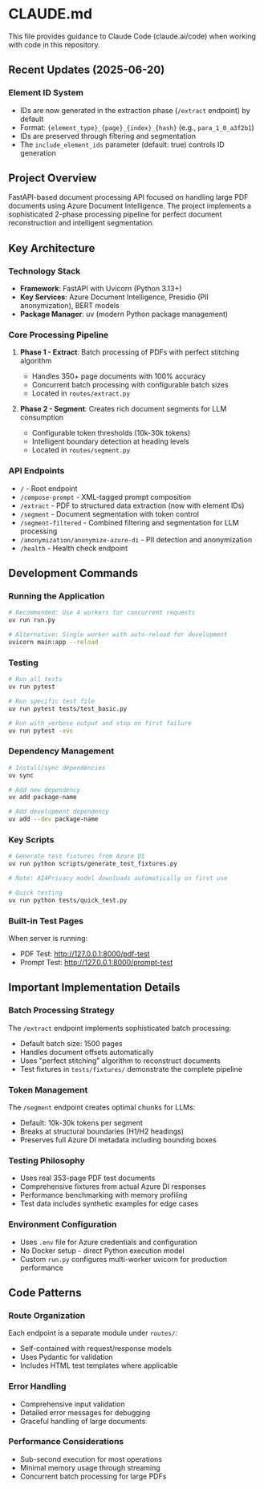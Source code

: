 # CLAUDE.md

This file provides guidance to Claude Code (claude.ai/code) when working with code in this repository.

## Recent Updates (2025-06-20)

### Element ID System
- IDs are now generated in the extraction phase (`/extract` endpoint) by default
- Format: `{element_type}_{page}_{index}_{hash}` (e.g., `para_1_0_a3f2b1`)
- IDs are preserved through filtering and segmentation
- The `include_element_ids` parameter (default: true) controls ID generation

## Project Overview

FastAPI-based document processing API focused on handling large PDF documents using Azure Document Intelligence. The project implements a sophisticated 2-phase processing pipeline for perfect document reconstruction and intelligent segmentation.

## Key Architecture

### Technology Stack
- **Framework**: FastAPI with Uvicorn (Python 3.13+)
- **Key Services**: Azure Document Intelligence, Presidio (PII anonymization), BERT models
- **Package Manager**: uv (modern Python package management)

### Core Processing Pipeline
1. **Phase 1 - Extract**: Batch processing of PDFs with perfect stitching algorithm
   - Handles 350+ page documents with 100% accuracy
   - Concurrent batch processing with configurable batch sizes
   - Located in `routes/extract.py`

2. **Phase 2 - Segment**: Creates rich document segments for LLM consumption
   - Configurable token thresholds (10k-30k tokens)
   - Intelligent boundary detection at heading levels
   - Located in `routes/segment.py`

### API Endpoints
- `/` - Root endpoint
- `/compose-prompt` - XML-tagged prompt composition
- `/extract` - PDF to structured data extraction (now with element IDs)
- `/segment` - Document segmentation with token control
- `/segment-filtered` - Combined filtering and segmentation for LLM processing
- `/anonymization/anonymize-azure-di` - PII detection and anonymization
- `/health` - Health check endpoint

## Development Commands

### Running the Application
```bash
# Recommended: Use 4 workers for concurrent requests
uv run run.py

# Alternative: Single worker with auto-reload for development
uvicorn main:app --reload
```

### Testing
```bash
# Run all tests
uv run pytest

# Run specific test file
uv run pytest tests/test_basic.py

# Run with verbose output and stop on first failure
uv run pytest -xvs
```

### Dependency Management
```bash
# Install/sync dependencies
uv sync

# Add new dependency
uv add package-name

# Add development dependency
uv add --dev package-name
```

### Key Scripts
```bash
# Generate test fixtures from Azure DI
uv run python scripts/generate_test_fixtures.py

# Note: AI4Privacy model downloads automatically on first use

# Quick testing
uv run python tests/quick_test.py
```

### Built-in Test Pages
When server is running:
- PDF Test: http://127.0.0.1:8000/pdf-test
- Prompt Test: http://127.0.0.1:8000/prompt-test

## Important Implementation Details

### Batch Processing Strategy
The `/extract` endpoint implements sophisticated batch processing:
- Default batch size: 1500 pages
- Handles document offsets automatically
- Uses "perfect stitching" algorithm to reconstruct documents
- Test fixtures in `tests/fixtures/` demonstrate the complete pipeline

### Token Management
The `/segment` endpoint creates optimal chunks for LLMs:
- Default: 10k-30k tokens per segment
- Breaks at structural boundaries (H1/H2 headings)
- Preserves full Azure DI metadata including bounding boxes

### Testing Philosophy
- Uses real 353-page PDF test documents
- Comprehensive fixtures from actual Azure DI responses
- Performance benchmarking with memory profiling
- Test data includes synthetic examples for edge cases

### Environment Configuration
- Uses `.env` file for Azure credentials and configuration
- No Docker setup - direct Python execution model
- Custom `run.py` configures multi-worker uvicorn for production performance

## Code Patterns

### Route Organization
Each endpoint is a separate module under `routes/`:
- Self-contained with request/response models
- Uses Pydantic for validation
- Includes HTML test templates where applicable

### Error Handling
- Comprehensive input validation
- Detailed error messages for debugging
- Graceful handling of large documents

### Performance Considerations
- Sub-second execution for most operations
- Minimal memory usage through streaming
- Concurrent batch processing for large PDFs